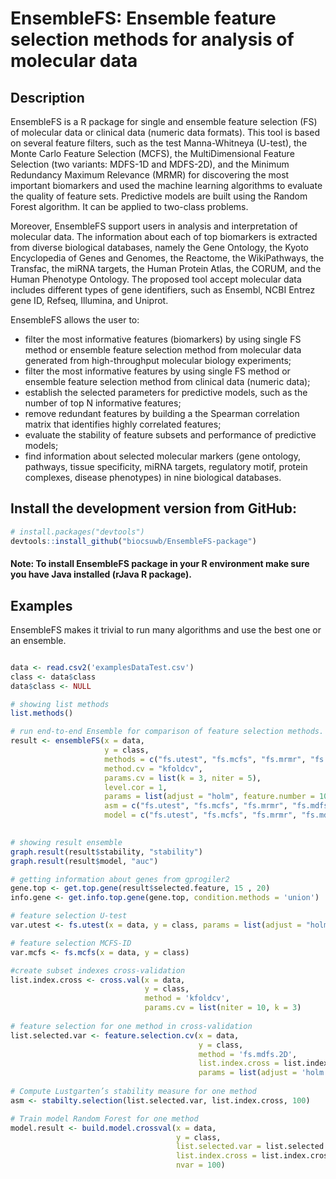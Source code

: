 # EnsembleFS: Ensemble feature selection methods for analysis of molecular data
## Description
EnsembleFS is a R package for single and ensemble feature selection (FS) of molecular data or clinical data (numeric data formats).
This tool is based on several feature filters, such as the test Manna-Whitneya (U-test), the Monte Carlo Feature Selection (MCFS), the MultiDimensional Feature Selection (two variants: MDFS-1D and MDFS-2D), and the Minimum Redundancy Maximum Relevance (MRMR) for discovering the most important biomarkers and used the machine learning algorithms to evaluate the quality of feature sets. Predictive models are built using the Random Forest algorithm. It can be applied to two-class problems.

Moreover, EnsembleFS support users in analysis and interpretation of molecular data. The information about each of top biomarkers is extracted from diverse biological databases, namely the Gene Ontology, the Kyoto Encyclopedia of Genes and Genomes, the Reactome, the WikiPathways, the Transfac, the miRNA targets, the Human Protein Atlas, the CORUM, and the Human Phenotype Ontology.
The proposed tool accept molecular data includes different types of gene identifiers, such as Ensembl, NCBI Entrez gene ID, Refseq, Illumina, and Uniprot.

EnsembleFS allows the user to:
- filter the most informative features (biomarkers) by using single FS method or ensemble feature selection method from molecular data generated from high-throughput molecular biology experiments;
- filter the most informative features by using single FS method or ensemble feature selection method from clinical data (numeric data);
- establish the selected parameters for predictive models, such as the number of top N informative features;
- remove redundant features by building a the Spearman correlation matrix that identifies highly correlated features;
- evaluate the stability of feature subsets and performance of predictive models;
- find information about selected molecular markers (gene ontology, pathways, tissue specificity, miRNA targets, regulatory motif, protein complexes, disease phenotypes) in nine biological databases.


## Install the development version from GitHub:

```r
# install.packages("devtools")
devtools::install_github("biocsuwb/EnsembleFS-package")
```
#### Note: To install EnsembleFS package in your R environment make sure you have Java installed (rJava R package).
## Examples 

EnsembleFS makes it trivial to run many algorithms and use the best one or an ensemble.

```r

data <- read.csv2('examplesDataTest.csv')
class <- data$class
data$class <- NULL

# showing list methods
list.methods()

# run end-to-end Ensemble for comparison of feature selection methods.
result <- ensembleFS(x = data,
                     y = class,
                     methods = c("fs.utest", "fs.mcfs", "fs.mrmr", "fs.mdfs.1D", "fs.mdfs.2D"),
                     method.cv = "kfoldcv",
                     params.cv = list(k = 3, niter = 5),
                     level.cor = 1,
                     params = list(adjust = "holm", feature.number = 10, alpha = 0.05),
                     asm = c("fs.utest", "fs.mcfs", "fs.mrmr", "fs.mdfs.1D", "fs.mdfs.2D"),
                     model = c("fs.utest", "fs.mcfs", "fs.mrmr", "fs.mdfs.1D", "fs.mdfs.2D"))
                     

# showing result ensemble
graph.result(result$stability, "stability")
graph.result(result$model, "auc")

# getting information about genes from gprogiler2
gene.top <- get.top.gene(result$selected.feature, 15 , 20)
info.gene <- get.info.top.gene(gene.top, condition.methods = 'union')

# feature selection U-test
var.utest <- fs.utest(x = data, y = class, params = list(adjust = "holm", alpha = 0.05))

# feature selection MCFS-ID
var.mcfs <- fs.mcfs(x = data, y = class)

#create subset indexes cross-validation
list.index.cross <- cross.val(x = data,
                              y = class,
                              method = 'kfoldcv',
                              params.cv = list(niter = 10, k = 3)
                              
# feature selection for one method in cross-validation
list.selected.var <- feature.selection.cv(x = data,
                                          y = class,
                                          method = 'fs.mdfs.2D',
                                          list.index.cross = list.index.cross,
                                          params = list(adjust = 'holm', alpha = 0.05)
 
# Compute Lustgarten’s stability measure for one method
asm <- stabilty.selection(list.selected.var, list.index.cross, 100)

# Train model Random Forest for one method
model.result <- build.model.crossval(x = data,
                                     y = class,
                                     list.selected.var = list.selected.var,
                                     list.index.cross = list.index.cross,
                                     nvar = 100)



```
